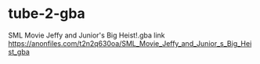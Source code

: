 # tube-2-gba
SML Movie Jeffy and Junior's Big Heist!.gba
link
https://anonfiles.com/t2n2q630oa/SML_Movie_Jeffy_and_Junior_s_Big_Heist_gba
